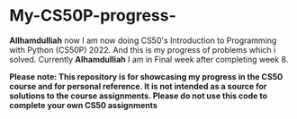 # My-CS50P-progress-
**Allhamdulliah** now I am now doing CS50's Introduction to Programming with Python (CS50P) 2022. And this is my progress of problems which i solved.
Currently **Alhamdulliah** I am in Final week after completing week 8.

**Please note: This repository is for showcasing my progress in the CS50 course and for personal reference. It is not intended as a source for solutions to the course assignments. Please do not use this code to complete your own CS50 assignments**
